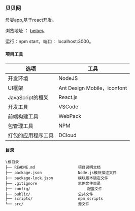 ### 贝贝网

母婴app,基于react开发。

浏览地址 ：  [beibei]( http://39.105.231.83:2996)。

运行：npm start，端口： localhost:3000。 



#### 项目工具

| 选项               | 工具                        |
| ------------------ | --------------------------- |
| 开发环境           | NodeJS                      |
| UI框架             | Ant Design Mobile，iconfont |
| JavaScript的框架   | React.js                    |
| 开发工具           | VSCode                      |
| 前端构建工具       | WebPack                     |
| 包管理工具         | NPM                         |
| 打包的应用程序工具 | DCloud                      |



#### 目录

```
\根目录
├── README.md					项目说明文档
├── package.json				Node.js模块描述文件
├── package-lock.json			模块版本锁定文件
├── .gitignore					忽略文件目录
├── config/							配置文件
├── public/						公共文件
├── scripts/					npm scripts
└── src/						源文件
```



### 



 
